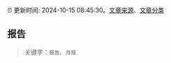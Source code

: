 :alarm_clock: 更新时间: 2024-10-15 08:45:30。[文章来源](/README.md)、[文章分类](/TAGS.md)

## 报告


> 关键字：`报告`、`月报`



